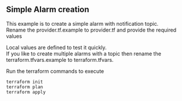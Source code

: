 ## Simple Alarm creation

This example is to create a simple alarm with notification topic.   
Rename the provider.tf.example to provider.tf  and provide the required values   
  
Local values are defined to test it quickly.   
If you like to create multiple alarms with a topic then rename the terraform.tfvars.example to terraform.tfvars.   

Run the terraform commands to execute 
```console
terraform init
terraform plan
terraform apply
```